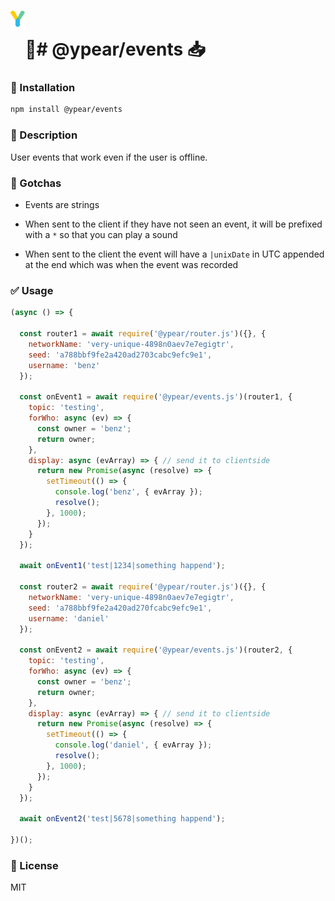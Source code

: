 # <img src="https://github.com/ypear/events/blob/main/Yjs.png" height="32" style="vertical-align:40px;"/>🍐# @ypear/events 📥

### 💾 Installation

```sh
npm install @ypear/events
```

### 👀 Description

User events that work even if the user is offline.

### 🤯 Gotchas

- Events are strings

- When sent to the client if they have not seen an event, it will be prefixed with a `*` so that you can play a sound

- When sent to the client the event will have a `|unixDate` in UTC appended at the end which was when the event was recorded

### ✅ Usage

```js
(async () => {

  const router1 = await require('@ypear/router.js')({}, {
    networkName: 'very-unique-4898n0aev7e7egigtr',
    seed: 'a788bbf9fe2a420ad2703cabc9efc9e1',
    username: 'benz'
  });

  const onEvent1 = await require('@ypear/events.js')(router1, {
    topic: 'testing',
    forWho: async (ev) => {
      const owner = 'benz';
      return owner;
    },
    display: async (evArray) => { // send it to clientside
      return new Promise(async (resolve) => {
        setTimeout(() => {
          console.log('benz', { evArray });
          resolve();
        }, 1000);
      });
    }
  });

  await onEvent1('test|1234|something happend');

  const router2 = await require('@ypear/router.js')({}, {
    networkName: 'very-unique-4898n0aev7e7egigtr',
    seed: 'a788bbf9fe2a420ad270fcabc9efc9e1',
    username: 'daniel'
  });

  const onEvent2 = await require('@ypear/events.js')(router2, {
    topic: 'testing',
    forWho: async (ev) => {
      const owner = 'benz';
      return owner;
    },
    display: async (evArray) => { // send it to clientside
      return new Promise(async (resolve) => {
        setTimeout(() => {
          console.log('daniel', { evArray });
          resolve();
        }, 1000);
      });
    }
  });

  await onEvent2('test|5678|something happend');

})();
```

### 📜 License

MIT
